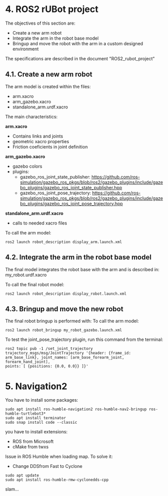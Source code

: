 # **4. ROS2 rUBot project**

The objectives of this section are:
- Create a new arm robot
- Integrate the arm in the robot base model
- Bringup and move the robot with the arm in a custom designed environment

The specifications are described in the document "ROS2_rubot_project"

## **4.1. Create a new arm robot**
The arm model is created within the files:
- arm.xacro
- arm_gazebo.xacro
- standalone_arm.urdf.xacro

The main characteristics:

**arm.xacro**
- Contains links and joints
- geometric xacro properties
- Friction coeficients in joint definition

**arm_gazebo.xacro**
- gazebo colors
- plugins: 
    - gazebo_ros_joint_state_publisher: https://github.com/ros-simulation/gazebo_ros_pkgs/blob/ros2/gazebo_plugins/include/gazebo_plugins/gazebo_ros_joint_state_publisher.hpp
    - gazebo_ros_joint_pose_trajectory: https://github.com/ros-simulation/gazebo_ros_pkgs/blob/ros2/gazebo_plugins/include/gazebo_plugins/gazebo_ros_joint_pose_trajectory.hpp

**standalone_arm.urdf.xacro**
- calls to needed xacro files

To call the arm model:
```shell
ros2 launch robot_description display_arm.launch.xml
```



## **4.2. Integrate the arm in the robot base model**
The final model integrates the robot base with the arm and is described in: my_robot.urdf.xacro

To call the final robot model:
```shell
ros2 launch robot_description display_robot.launch.xml
```

## **4.3. Bringup and move the new robot**
The final robot bringup is performed with:
To call the arm model:
```shell
ros2 launch robot_bringup my_robot_gazebo.launch.xml
```

To test the joint_pose_trajectory plugin, run this command from the terminal:
```shell
ros2 topic pub -1 /set_joint_trajectory trajectory_msgs/msg/JointTrajectory '{header: {frame_id: arm_base_link}, joint_names: [arm_base_forearm_joint, forearm_hand_joint],
points: [ {positions: {0.0, 0.0}} ]}'
```

# **5. Navigation2**

You have to install some packages:
```shell
sudo apt install ros-humble-navigation2 ros-humble-nav2-bringup ros-humble-turtlebot3*
sudo apt install terminator
sudo snap install code --classic
```
you have to install extensions:
- ROS from Microsoft
- cMake from twxs

Issue in ROS Humble when loading map. To solve it:
- Change DDSfrom Fast to Cyclone

```shell
sudo apt update
sudo apt install ros-humble-rmw-cyclonedds-cpp
```
slam...
